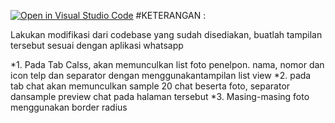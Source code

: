 [![Open in Visual Studio Code](https://classroom.github.com/assets/open-in-vscode-c66648af7eb3fe8bc4f294546bfd86ef473780cde1dea487d3c4ff354943c9ae.svg)](https://classroom.github.com/online_ide?assignment_repo_id=7946295&assignment_repo_type=AssignmentRepo)
#KETERANGAN :

Lakukan modifikasi dari codebase yang sudah disediakan, buatlah tampilan tersebut sesuai dengan 
aplikasi whatsapp

*1. Pada Tab Calss, akan memunculkan list foto penelpon. nama, nomor dan icon telp dan separator dengan menggunakantampilan list view
*2. pada tab chat akan memunculkan sample 20 chat beserta foto, separator dansample preview chat pada halaman tersebut
*3. Masing-masing foto menggunakan border radius